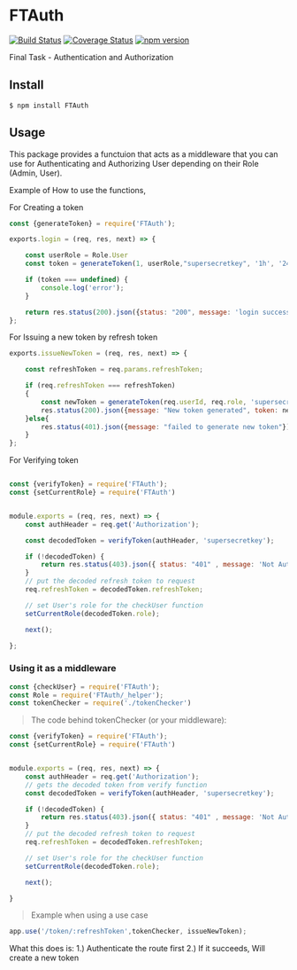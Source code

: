 
# FTAuth 
[![Build Status](https://travis-ci.com/jurelmartin/FTAuth.svg?branch=master)](https://travis-ci.com/jurelmartin/FTAuth)
[![Coverage Status](https://coveralls.io/repos/github/jurelmartin/FTAuth/badge.svg?branch=master)](https://coveralls.io/github/jurelmartin/FTAuth?branch=master)
[![npm version](https://badge.fury.io/js/ftauth.svg)](https://badge.fury.io/js/ftauth)

Final Task - Authentication and Authorization

## Install
    $ npm install FTAuth

## Usage

This package provides a functuion that acts as a middleware that you can use for Authenticating and Authorizing User depending on their Role (Admin, User).

Example of How to use the functions, 

For Creating a token

```javascript
const {generateToken} = require('FTAuth');

exports.login = (req, res, next) => {

    const userRole = Role.User
    const token = generateToken(1, userRole,"supersecretkey", '1h', '24hr');

    if (token === undefined) {
        console.log('error');
    }

    return res.status(200).json({status: "200", message: 'login success', token: token});
};
```

For Issuing a new token by refresh token

```javascript
exports.issueNewToken = (req, res, next) => {

    const refreshToken = req.params.refreshToken;

    if (req.refreshToken === refreshToken)
    {
        const newToken = generateToken(req.userId, req.role, 'supersecretkey', '1h', '24h');
        res.status(200).json({message: "New token generated", token: newToken});
    }else{
        res.status(401).json({message: "failed to generate new token"});
    }
};
```
For Verifying token

```javascript

const {verifyToken} = require('FTAuth');
const {setCurrentRole} = require('FTAuth')


module.exports = (req, res, next) => { 
    const authHeader = req.get('Authorization');

    const decodedToken = verifyToken(authHeader, 'supersecretkey');

    if (!decodedToken) {
        return res.status(403).json({ status: "401" , message: 'Not Authenticated' });
    }
    // put the decoded refresh token to request
    req.refreshToken = decodedToken.refreshToken;

    // set User's role for the checkUser function
    setCurrentRole(decodedToken.role);

    next();

};
```


### Using it as a middleware



```javascript
const {checkUser} = require('FTAuth');
const Role = require('FTAuth/_helper');
const tokenChecker = require('./tokenChecker')
```
> The code behind tokenChecker (or your middleware): 
```javascript
const {verifyToken} = require('FTAuth');
const {setCurrentRole} = require('FTAuth')


module.exports = (req, res, next) => { 
    const authHeader = req.get('Authorization');
    // gets the decoded token from verify function
    const decodedToken = verifyToken(authHeader, 'supersecretkey');

    if (!decodedToken) {
        return res.status(403).json({ status: "401" , message: 'Not Authenticated' });
    }
    // put the decoded refresh token to request
    req.refreshToken = decodedToken.refreshToken;

    // set User's role for the checkUser function
    setCurrentRole(decodedToken.role);

    next();

}

```

> Example when using a use case

```javascript
app.use('/token/:refreshToken',tokenChecker, issueNewToken);
```

What this does is:
1.) Authenticate the route first
2.) If it succeeds, Will create a new token 

